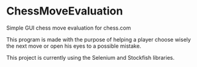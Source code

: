 # ChessMoveEvaluation
Simple GUI chess move evaluation for chess.com

This program is made with the purpose of helping a player choose wisely the next move or open his eyes to a possible mistake.

This project is currently using the Selenium and Stockfish libraries.
